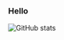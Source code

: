 ###  Hello

![GitHub stats](https://github-readme-stats.vercel.app/api?username=hitenkoku&show_icons=true&theme=highcontrast&count_private=true)  

